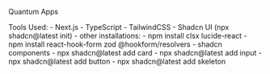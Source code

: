 Quantum Apps

Tools Used:
    - Next.js 
    - TypeScript
    - TailwindCSS
    - Shadcn UI (npx shadcn@latest init)
    - other installations: 
        - npm install clsx lucide-react
        - npm install react-hook-form zod @hookform/resolvers
    - shadcn components
        - npx shadcn@latest add card
        - npx shadcn@latest add input
        - npx shadcn@latest add button
        - npx shadcn@latest add skeleton
